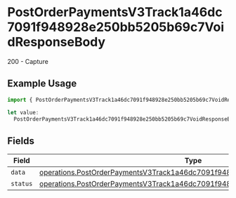 # PostOrderPaymentsV3Track1a46dc7091f948928e250bb5205b69c7VoidResponseBody

200 - Capture

## Example Usage

```typescript
import { PostOrderPaymentsV3Track1a46dc7091f948928e250bb5205b69c7VoidResponseBody } from "@dhaba/safepay-ts/models/operations";

let value:
  PostOrderPaymentsV3Track1a46dc7091f948928e250bb5205b69c7VoidResponseBody = {};
```

## Fields

| Field                                                                                                                                                                          | Type                                                                                                                                                                           | Required                                                                                                                                                                       | Description                                                                                                                                                                    |
| ------------------------------------------------------------------------------------------------------------------------------------------------------------------------------ | ------------------------------------------------------------------------------------------------------------------------------------------------------------------------------ | ------------------------------------------------------------------------------------------------------------------------------------------------------------------------------ | ------------------------------------------------------------------------------------------------------------------------------------------------------------------------------ |
| `data`                                                                                                                                                                         | [operations.PostOrderPaymentsV3Track1a46dc7091f948928e250bb5205b69c7VoidData](../../models/operations/postorderpaymentsv3track1a46dc7091f948928e250bb5205b69c7voiddata.md)     | :heavy_minus_sign:                                                                                                                                                             | N/A                                                                                                                                                                            |
| `status`                                                                                                                                                                       | [operations.PostOrderPaymentsV3Track1a46dc7091f948928e250bb5205b69c7VoidStatus](../../models/operations/postorderpaymentsv3track1a46dc7091f948928e250bb5205b69c7voidstatus.md) | :heavy_minus_sign:                                                                                                                                                             | N/A                                                                                                                                                                            |